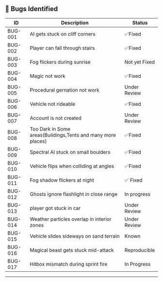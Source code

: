 ## 🐞 Bugs Identified

| ID   | Description                           | Status      |
|------|---------------------------------------|-------------|
| BUG-001 | AI gets stuck on cliff corners     | ✅Fixed       |
| BUG-002 | Player can fall through stairs     | ✅Fixed       |
| BUG-003 | Fog flickers during sunrise        | Not yet Fixed |
| BUG-004 | Magic not work       | ✅Fixed |
| BUG-005 |Procedural gernation not work       | Under Review |
| BUG-006 | Vehicle not rideable | ✅Fixed |
| BUG-007 | Account is not created       | Under Review |
| BUG-008 | Too Dark in Some areas(Buildings,Tents and many more places)        | ✅Fixed |
| BUG-009  | Spectral AI stuck on small boulders     | ✅Fixed        |
| BUG-010  | Vehicle flips when colliding at angles  | ✅Fixed |
| BUG-011  | Fog shadow flickers at night            | ✅ Fixed      |
| BUG-012  | Ghosts ignore flashlight in close range | In progress|
| BUG-013  | player got stuck in car| Under Review |
| BUG-014  | Weather particles overlap in interior zones | Under Review |
| BUG-015  | Vehicle slides sideways on sand terrain     | Known        |
| BUG-016  | Magical beast gets stuck mid-attack         | Reproducible |
| BUG-017  | Hitbox mismatch during sprint fire          | In Progress  |
---
